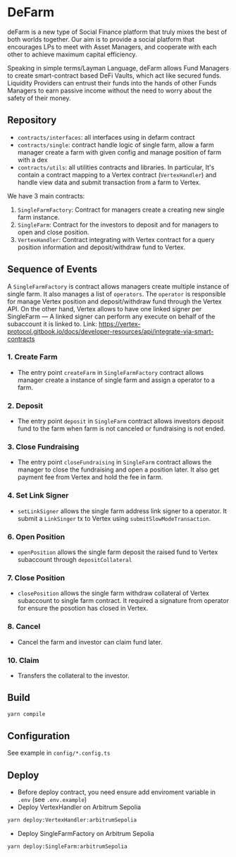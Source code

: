 # DeFarm
deFarm is a new type of Social Finance platform that truly mixes the best of both worlds together. Our aim is to provide a social platform that encourages LPs to meet with Asset Managers, and cooperate with each other to achieve maximum capital efficiency.

Speaking in simple terms/Layman Language, deFarm allows Fund Managers to create smart-contract based DeFi Vaults, which act like secured funds. Liquidity Providers can entrust their funds into the hands of other Funds Managers to earn passive income without the need to worry about the safety of their money.

## Repository
* `contracts/interfaces`: all interfaces using in defarm contract
* `contracts/single`: contract handle logic of single farm, allow a farm manager create a farm with given config and manage position of farm with a dex
* `contracts/utils`: all utilities contracts and libraries. In particular, It's contain a contract mapping to a Vertex contract (`VertexHandler`) and handle view data and submit transaction from a farm to Vertex.

We have 3 main contracts:

1. `SingleFarmFactory`: Contract for managers create a creating new single farm instance.
2. `SingleFarm`: Contract for the investors to deposit and for managers to open and close position.
3. `VertexHandler`: Contract integrating with Vertex contract for a query position information and deposit/withdraw fund to Vertex.

## Sequence of Events
A `SingleFarmFactory` is contract allows managers create multiple instance of single farm. It also manages a list of `operators`. The `operator` is responsible for manage Vertex position and deposit/withdraw fund through the Vertex API. On the other hand, Vertex allows to have one linked signer per SingleFarm — A linked signer can perform any execute on behalf of the subaccount it is linked to. 
Link: https://vertex-protocol.gitbook.io/docs/developer-resources/api/integrate-via-smart-contracts
### 1. Create Farm
* The entry point `createFarm` in `SingleFarmFactory` contract allows manager create a instance of single farm and assign a operator to a farm.

### 2. Deposit
* The entry point `deposit` in `SingleFarm` contract allows investors deposit fund to the farm when farm is not canceled or fundraising is not ended.

### 3. Close Fundraising
* The entry point `closeFundraising` in `SingleFarm` contract allows the manager to close the fundraising and open a position later. It also get payment fee from Vertex and hold the fee in farm.
### 4. Set Link Signer
* `setLinkSigner` allows the single farm address link signer to a operator. It submit a `LinkSinger` tx to Vertex using `submitSlowModeTransaction`.
### 6. Open Position
* `openPosition` allows the single farm deposit the raised fund to Vertex subaccount through `depositCollateral`
### 7. Close Position
* `closePosition` allows the single farm withdraw collateral of Vertex subaccount to single farm contract. It required a signature from operator for ensure the posotion has closed in Vertex.
### 8. Cancel
* Cancel the farm and investor can claim fund later.
### 10. Claim
* Transfers the collateral to the investor.

## Build
```bash
yarn compile
```


## Configuration
See example in `config/*.config.ts`


## Deploy
* Before deploy contract, you need ensure add enviroment variable in `.env` (see `.env.example`)
* Deploy VertexHandler on Arbitrum Sepolia
```bash
yarn deploy:VertexHandler:arbitrumSepolia
```
* Deploy SingleFarmFactory on Arbitrum Sepolia
```bash
yarn deploy:SingleFarm:arbitrumSepolia
```

